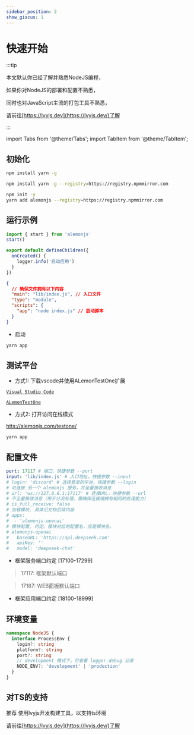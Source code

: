 ```yaml
---
sidebar_position: 2
show_giscus: 1
---
```


# 快速开始

:::tip

本文默认你已经了解并熟悉NodeJS编程，

如果你对NodeJS的部署和配置不熟悉，

同时也对JavaScript主流的打包工具不熟悉，

请前往[https://lvyjs.dev](https://lvyjs.dev/)了解

:::

import Tabs from '@theme/Tabs';
import TabItem from '@theme/TabItem';

## 初始化

<Tabs>
  <TabItem value="0" label="npmjs" default>
   
```sh title="文档统一采用yarn依赖工具"
npm install yarn -g 
```

  </TabItem>

  <TabItem value="1" label="npmmirror">
 
```sh title="文档统一采用yarn依赖工具"
npm install yarn -g --registry=https://registry.npmmirror.com
```

```sh
npm init -y
yarn add alemonjs --registry=https://registry.npmmirror.com
```

  </TabItem>
</Tabs>

## 运行示例

```js title="index.js"
import { start } from 'alemonjs'
start()
```

```js title="lib/index.js"
export default defineChildren({
  onCreated() {
    logger.info('启动应用')
  }
})
```

```json title="package.json"
{
  // 确保文件拥有以下内容
  "main": "lib/index.js", // 入口文件
  "type": "module",
  "scripts": {
    "app": "node index.js" // 启动脚本
  }
}
```

- 启动

```sh
yarn app
```

## 测试平台

- 方式1: 下载vscode并使用ALemonTestOne扩展

[`Visual Studio Code`](https://code.visualstudio.com/)

[`ALemonTestOne`](https://marketplace.visualstudio.com/items?itemName=lemonadex.alemonjs-testone)

- 方式2: 打开访问在线模式

[htts://alemonjs.com/testone/](https://alemonjs.com/testone/)

```sh
yarn app
```

## 配置文件

```yaml title="alemon.config.yaml"
port: 17117 # 端口，快捷参数 --port
input: 'lib/index.js' # 入口地址，快捷参数 --input
# login: 'discord' # 选择登录的平台，快捷参数 --login
# 可连接 另一个 alemonjs 服务，并全量接收消息
# url: 'ws://127.0.0.1:17117' # 连接URL，快捷参数 --url
# 不全量接收消息（用于分流处理，需确保连接端拥有相同的处理能力）
# is_full_receive: false
# 加载模块, 具体见文档后续内容
# apps:
#  - 'alemonjs-openai'
# 模块配置, 约定。模块对应的配置名，应是模块名。
# alemonjs-openai
#   baseURL: 'https://api.deepseek.com'
#   apiKey: ''
#   model: 'deepseek-chat'
```

- 框架服务端口约定 [17100-17299]

> 17117: 框架默认端口

> 17187: WEB面板默认端口

- 框架应用端口约定 [18100-18999]

## 环境变量

```ts
namespace NodeJS {
  interface ProcessEnv {
    login?: string
    platform?: string
    port?: string
    // development 模式下。可查看 logger.debug 记录
    NODE_ENV?: 'development' | 'production'
  }
}
```

## 对TS的支持

推荐 使用lvyjs开发构建工具，以支持ts环境

请前往[https://lvyjs.dev](https://lvyjs.dev/)了解
